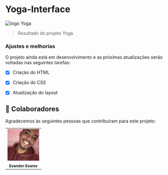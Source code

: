 # Yoga-Interface


<img src="./Assets/logo.png" alt="logo Yoga">

> Resultado do projeto Yoga.

### Ajustes e melhorias

O projeto ainda está em desenvolvimento e as próximas atualizações serão voltadas nas seguintes tarefas:

- [x] Criação do HTML
- [x] Criação do CSS
- [x] Atualização do layout


## 🤝 Colaboradores

Agradecemos às seguintes pessoas que contribuíram para este projeto:

<table>
  <tr>
    <td align="center">
      <a href="https://www.linkedin.com/in/evander-soares-37a17b115/">
        <img src="./Assets/evander.jpg" width="100px;" alt="Foto do Evander Soares"/><br>
        <sub>
          <b>Evander Soares</b>
        </sub>
      </a>
    </td>
  </tr>
</table>
